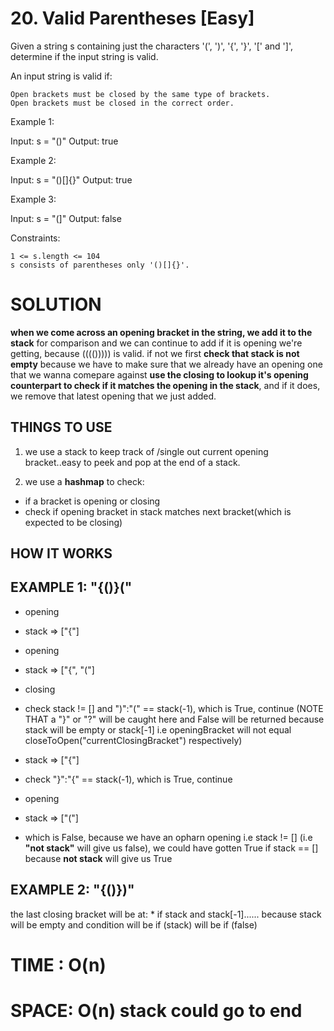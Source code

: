 # 20. Valid Parentheses [Easy]

Given a string s containing just the characters '(', ')', '{', '}', '[' and ']', determine if the input string is valid.

An input string is valid if:

    Open brackets must be closed by the same type of brackets.
    Open brackets must be closed in the correct order.

 

Example 1:

Input: s = "()"
Output: true

Example 2:

Input: s = "()[]{}"
Output: true

Example 3:

Input: s = "(]"
Output: false

 

Constraints:

    1 <= s.length <= 104
    s consists of parentheses only '()[]{}'.



# SOLUTION
**when we come across an opening bracket in the string, we add it to the stack** for comparison and we can continue to add if it is opening we're getting, because (((())))) is valid.
if not we first **check that stack is not empty** because we have to make sure that we already have an opening one that we wanna comepare against **use the closing to lookup it's opening counterpart to check if it matches the opening in the stack**, and if it does, we remove that latest opening that we just added.


## THINGS TO USE
1) we use a stack to keep track of /single out current opening bracket..easy to peek and pop at the end of a stack.

2) we use a **hashmap** to check: 
* if a bracket is opening or closing
* check if opening bracket in stack matches next bracket(which is expected to be closing)


## HOW IT WORKS

## EXAMPLE 1: "{()}("

* opening
* stack => ["{"]
* opening
* stack => ["{", "("]
* closing
* check stack != [] and  ")":"(" == stack(-1), which is True, continue (NOTE THAT a "}" or "?"  will be caught here and False will be returned because stack will be empty or stack[-1] i.e openingBracket will not equal closeToOpen("currentClosingBracket") respectively)

* stack => ["{"]
* check "}":"{" == stack(-1), which is True, continue
* opening
* stack => ["("]

* which is False, because we have an opharn opening i.e stack != [] (i.e **"not stack"** will give us false), we could have gotten True if stack == [] because **not stack** will give us True


## EXAMPLE 2: "{()})"

the last closing bracket will be at:
    * if stack and stack[-1]......
because stack will be empty and condition will be if (stack) will be if (false)


# TIME : O(n)
# SPACE: O(n) stack could go to end
